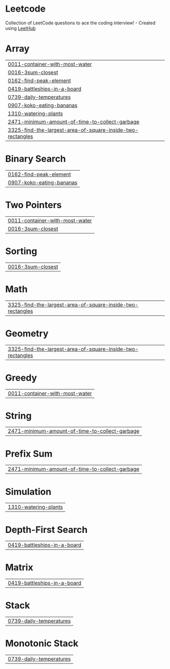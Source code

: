 # Leetcode
Collection of LeetCode questions to ace the coding interview! - Created using [LeetHub](https://github.com/QasimWani/LeetHub)


# Array
|  |
| ------- |
| [0011-container-with-most-water](https://github.com/Nikitiwe/Leetcode/tree/master/0011-container-with-most-water) |
| [0016-3sum-closest](https://github.com/Nikitiwe/Leetcode/tree/master/0016-3sum-closest) |
| [0162-find-peak-element](https://github.com/Nikitiwe/Leetcode/tree/master/0162-find-peak-element) |
| [0419-battleships-in-a-board](https://github.com/Nikitiwe/Leetcode/tree/master/0419-battleships-in-a-board) |
| [0739-daily-temperatures](https://github.com/Nikitiwe/Leetcode/tree/master/0739-daily-temperatures) |
| [0907-koko-eating-bananas](https://github.com/Nikitiwe/Leetcode/tree/master/0907-koko-eating-bananas) |
| [1310-watering-plants](https://github.com/Nikitiwe/Leetcode/tree/master/1310-watering-plants) |
| [2471-minimum-amount-of-time-to-collect-garbage](https://github.com/Nikitiwe/Leetcode/tree/master/2471-minimum-amount-of-time-to-collect-garbage) |
| [3325-find-the-largest-area-of-square-inside-two-rectangles](https://github.com/Nikitiwe/Leetcode/tree/master/3325-find-the-largest-area-of-square-inside-two-rectangles) |
# Binary Search
|  |
| ------- |
| [0162-find-peak-element](https://github.com/Nikitiwe/Leetcode/tree/master/0162-find-peak-element) |
| [0907-koko-eating-bananas](https://github.com/Nikitiwe/Leetcode/tree/master/0907-koko-eating-bananas) |
# Two Pointers
|  |
| ------- |
| [0011-container-with-most-water](https://github.com/Nikitiwe/Leetcode/tree/master/0011-container-with-most-water) |
| [0016-3sum-closest](https://github.com/Nikitiwe/Leetcode/tree/master/0016-3sum-closest) |
# Sorting
|  |
| ------- |
| [0016-3sum-closest](https://github.com/Nikitiwe/Leetcode/tree/master/0016-3sum-closest) |
# Math
|  |
| ------- |
| [3325-find-the-largest-area-of-square-inside-two-rectangles](https://github.com/Nikitiwe/Leetcode/tree/master/3325-find-the-largest-area-of-square-inside-two-rectangles) |
# Geometry
|  |
| ------- |
| [3325-find-the-largest-area-of-square-inside-two-rectangles](https://github.com/Nikitiwe/Leetcode/tree/master/3325-find-the-largest-area-of-square-inside-two-rectangles) |
# Greedy
|  |
| ------- |
| [0011-container-with-most-water](https://github.com/Nikitiwe/Leetcode/tree/master/0011-container-with-most-water) |
# String
|  |
| ------- |
| [2471-minimum-amount-of-time-to-collect-garbage](https://github.com/Nikitiwe/Leetcode/tree/master/2471-minimum-amount-of-time-to-collect-garbage) |
# Prefix Sum
|  |
| ------- |
| [2471-minimum-amount-of-time-to-collect-garbage](https://github.com/Nikitiwe/Leetcode/tree/master/2471-minimum-amount-of-time-to-collect-garbage) |
# Simulation
|  |
| ------- |
| [1310-watering-plants](https://github.com/Nikitiwe/Leetcode/tree/master/1310-watering-plants) |
# Depth-First Search
|  |
| ------- |
| [0419-battleships-in-a-board](https://github.com/Nikitiwe/Leetcode/tree/master/0419-battleships-in-a-board) |
# Matrix
|  |
| ------- |
| [0419-battleships-in-a-board](https://github.com/Nikitiwe/Leetcode/tree/master/0419-battleships-in-a-board) |
# Stack
|  |
| ------- |
| [0739-daily-temperatures](https://github.com/Nikitiwe/Leetcode/tree/master/0739-daily-temperatures) |
# Monotonic Stack
|  |
| ------- |
| [0739-daily-temperatures](https://github.com/Nikitiwe/Leetcode/tree/master/0739-daily-temperatures) |